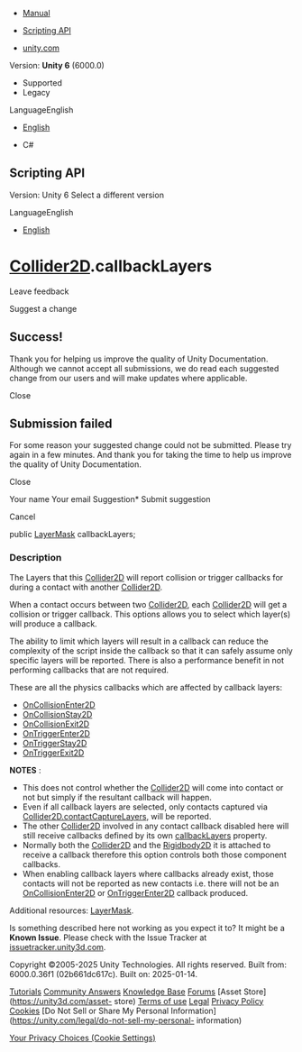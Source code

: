 [ ]()

  * [Manual](../Manual/index.html)
  * [Scripting API](../ScriptReference/index.html)

  * [unity.com](https://unity.com/)

Version: **Unity 6** (6000.0)

  * Supported
  * Legacy

LanguageEnglish

  * [English]()

  * C#

[ ](https://docs.unity3d.com)

## Scripting API

Version: Unity 6 Select a different version

LanguageEnglish

  * [English]()

#  [Collider2D](Collider2D.html).callbackLayers

Leave feedback

Suggest a change

## Success!

Thank you for helping us improve the quality of Unity Documentation. Although
we cannot accept all submissions, we do read each suggested change from our
users and will make updates where applicable.

Close

## Submission failed

For some reason your suggested change could not be submitted. Please <a>try
again</a> in a few minutes. And thank you for taking the time to help us
improve the quality of Unity Documentation.

Close

Your name Your email Suggestion* Submit suggestion

Cancel

[ ]()

public [LayerMask](LayerMask.html) callbackLayers;

### Description

The Layers that this [Collider2D](Collider2D.html) will report collision or
trigger callbacks for during a contact with another
[Collider2D](Collider2D.html).

When a contact occurs between two [Collider2D](Collider2D.html), each
[Collider2D](Collider2D.html) will get a collision or trigger callback. This
options allows you to select which layer(s) will produce a callback.  
  
The ability to limit which layers will result in a callback can reduce the
complexity of the script inside the callback so that it can safely assume only
specific layers will be reported. There is also a performance benefit in not
performing callbacks that are not required.  
  
These are all the physics callbacks which are affected by callback layers:

  * [OnCollisionEnter2D](Collider2D.OnCollisionEnter2D.html)
  * [OnCollisionStay2D](Collider2D.OnCollisionStay2D.html)
  * [OnCollisionExit2D](Collider2D.OnCollisionExit2D.html)
  * [OnTriggerEnter2D](Collider2D.OnTriggerEnter2D.html)
  * [OnTriggerStay2D](Collider2D.OnTriggerStay2D.html)
  * [OnTriggerExit2D](Collider2D.OnTriggerExit2D.html)

**NOTES** :

  * This does not control whether the [Collider2D](Collider2D.html) will come into contact or not but simply if the resultant callback will happen.
  * Even if all callback layers are selected, only contacts captured via [Collider2D.contactCaptureLayers](Collider2D-contactCaptureLayers.html), will be reported.
  * The other [Collider2D](Collider2D.html) involved in any contact callback disabled here will still receive callbacks defined by its own [callbackLayers](Collider2D-callbackLayers.html) property.
  * Normally both the [Collider2D](Collider2D.html) and the [Rigidbody2D](Rigidbody2D.html) it is attached to receive a callback therefore this option controls both those component callbacks.
  * When enabling callback layers where callbacks already exist, those contacts will not be reported as new contacts i.e. there will not be an [OnCollisionEnter2D](Collider2D.OnCollisionEnter2D.html) or [OnTriggerEnter2D](Collider2D.OnTriggerEnter2D.html) callback produced.

Additional resources: [LayerMask](LayerMask.html).

Is something described here not working as you expect it to? It might be a
**Known Issue**. Please check with the Issue Tracker at
[issuetracker.unity3d.com](https://issuetracker.unity3d.com).

Copyright ©2005-2025 Unity Technologies. All rights reserved. Built from:
6000.0.36f1 (02b661dc617c). Built on: 2025-01-14.

[Tutorials](https://unity3d.com/learn) [Community
Answers](https://answers.unity3d.com) [Knowledge
Base](https://support.unity3d.com/hc/en-us)
[Forums](https://forum.unity3d.com) [Asset Store](https://unity3d.com/asset-
store) [Terms of use](https://docs.unity3d.com/Manual/TermsOfUse.html)
[Legal](https://unity.com/legal) [Privacy
Policy](https://unity.com/legal/privacy-policy)
[Cookies](https://unity.com/legal/cookie-policy) [Do Not Sell or Share My
Personal Information](https://unity.com/legal/do-not-sell-my-personal-
information)

[Your Privacy Choices (Cookie Settings)](javascript:void\(0\);)

